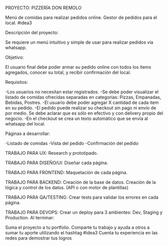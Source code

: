 PROYECTO: PIZZERÍA DON REMOLO

Menú de comidas para realizar pedidos online. Gestor de pedidos para el local. #idea3

Descripción del proyecto:

Se requiere un menú intuitivo y simple de usar para realizar pedidos vía whatsapp.

Objetivo:

El usuario final debe poder armar su pedido online con todos los ítems agregados, conocer su total, y recibir confirmación del local.

Requisitos:

-Los usuarios no necesitan estar registrados. -Se debe poder visualizar el listado de comidas ofrecidas separadas en categorías: Pizzas, Empanadas, Bebidas, Postres. -El usuario debe poder agregar X cantidad de cada item en su pedido. -El pedido puede realizar su checkout sin pago ni envío de por medio. Se debe aclarar que es sólo en efectivo y con delivery propio del negocio. -En el checkout se crea un texto automático que se envía al whatsapp del local.

Páginas a desarrollar:

-Listado de comidas -Vista del pedido -Confirmación del pedido

TRABAJO PARA UX: Research y prototipado.

TRABAJO PARA DISEÑO/UI: Diseñar cada página.

TRABAJO PARA FRONTEND: Maquetación de cada página.

TRABAJO PARA BACKEND: Creación de la base de datos. Creación de la lógica y control de los datos. (API o con motor de plantillas)

TRABAJO PARA QA/TESTING: Crear tests para validar los errores en cada página.

TRABAJO PARA DEVOPS: Crear un deploy para 3 ambientes: Dev, Staging y Production. Al terminar:

Suma el proyecto a tu portfolio. Comparte tu trabajo y ayuda a otros a sumar tu aporte utilizando el hashtag #idea3 Cuenta tu experiencia en las redes para demostrar tus logros